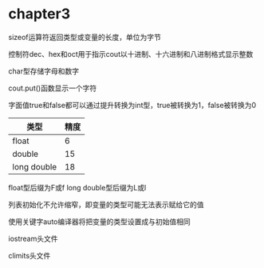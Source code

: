 # chapter3

sizeof运算符返回类型或变量的长度，单位为字节

控制符dec、hex和oct用于指示cout以十进制、十六进制和八进制格式显示整数

char型存储字母和数字

cout.put()函数显示一个字符

字面值true和false都可以通过提升转换为int型，true被转换为1，false被转换为0

| 类型          | 精度  |
|-------------|-----|
| float       | 6   |
| double      | 15  |
| long double | 18  |

float型后缀为F或f long double型后缀为L或l

列表初始化不允许缩窄，即变量的类型可能无法表示赋给它的值

使用关键字auto编译器将把变量的类型设置成与初始值相同

iostream头文件

climits头文件
